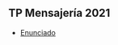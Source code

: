 
## TP Mensajería 2021

- [Enunciado](https://docs.google.com/document/d/10dh7B9tnjJDLIclB4AHUjrnLhT2BQqVU2XGdmOYGzwI/edit)
